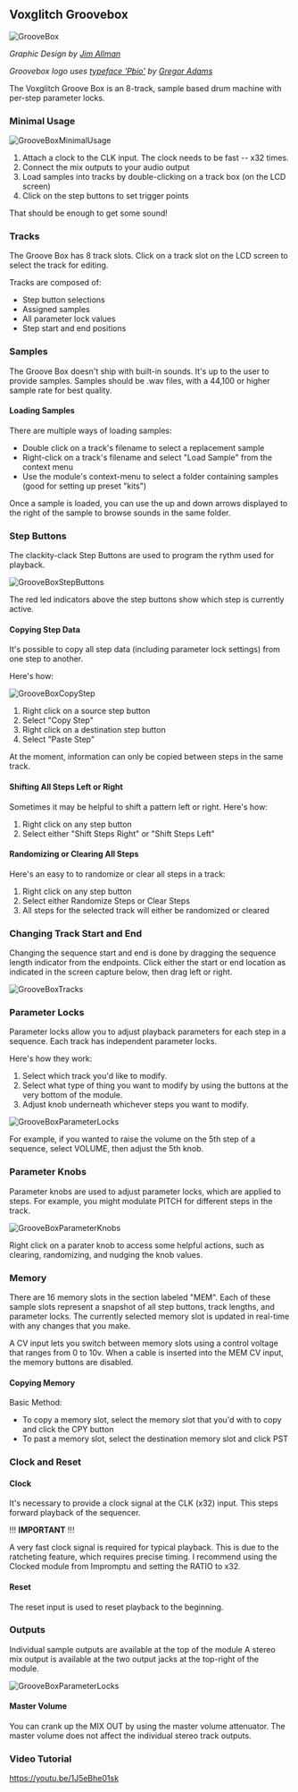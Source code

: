 ## Voxglitch Groovebox

![GrooveBox](/docs/images/groovebox/groovebox.jpg)

_Graphic Design by [Jim Allman](https://ibang.com/)_

_Groovebox logo uses [typeface 'Pbio'](https://www.dafont.com/pbio.font?text=GROOVEBOX+++VOXGLITCH&psize=s) by [Gregor Adams](https://pixelass.com/)_

The Voxglitch Groove Box is an 8-track, sample based drum machine with per-step parameter locks.  

### Minimal Usage

![GrooveBoxMinimalUsage](/docs/images/groovebox/minimal-usage.jpg)

1. Attach a clock to the CLK input.  The clock needs to be fast -- x32 times.
2. Connect the mix outputs to your audio output
3. Load samples into tracks by double-clicking on a track box (on the LCD screen)
4. Click on the step buttons to set trigger points

That should be enough to get some sound!


### Tracks


The Groove Box has 8 track slots.  Click on a track slot on the LCD screen to select the track for editing.

Tracks are composed of:

* Step button selections
* Assigned samples
* All parameter lock values
* Step start and end positions


### Samples

The Groove Box doesn't ship with built-in sounds.  It's up to the user to provide samples.  Samples should be .wav files, with a 44,100  or higher sample rate for best quality.

#### Loading Samples

There are multiple ways of loading samples:


- Double click on a track's filename to select a replacement sample
- Right-click on a track's filename and select "Load Sample" from the context menu
- Use the module's context-menu to select a folder containing samples (good for setting up preset "kits")

Once a sample is loaded, you can use the up and down arrows displayed to the right of the sample to browse sounds in the same folder.

### Step Buttons

The clackity-clack Step Buttons are used to program the rythm used for playback.

![GrooveBoxStepButtons](/docs/images/groovebox/step_buttons.jpg)

The red led indicators above the step buttons show which step is currently active.

#### Copying Step Data

It's possible to copy all step data (including parameter lock settings) from one step to another.  

Here's how:

![GrooveBoxCopyStep](/docs/images/groovebox/copying_step_data.jpg)


1. Right click on a source step button
2. Select "Copy Step"
3. Right click on a destination step button
4. Select "Paste Step"

At the moment, information can only be copied between steps in the same track.


#### Shifting All Steps Left or Right

Sometimes it may be helpful to shift a pattern left or right.  Here's how:

1. Right click on any step button
2. Select either "Shift Steps Right" or "Shift Steps Left"

#### Randomizing or Clearing All Steps

Here's an easy to to randomize or clear all steps in a track:

1. Right click on any step button
2. Select either Randomize Steps or Clear Steps
3. All steps for the selected track will either be randomized or cleared

### Changing Track Start and End

Changing the sequence start and end is done by dragging the sequence length indicator from the endpoints.  Click either the start or end location as indicated in the screen capture below, then drag left or right.

![GrooveBoxTracks](/docs/images/groovebox/change-start-and-end.jpg)


### Parameter Locks

Parameter locks allow you to adjust playback parameters for each step in a sequence.  Each track has independent parameter locks.

Here's how they work:

1. Select which track you'd like to modify.
2. Select what type of thing you want to modify by using the buttons at the very bottom of the module.
3. Adjust knob underneath whichever steps you want to modify.

![GrooveBoxParameterLocks](/docs/images/groovebox/parameter_locks.jpg)

For example, if you wanted to raise the volume on the 5th step of a sequence, select VOLUME, then adjust the 5th knob.

### Parameter Knobs
Parameter knobs are used to adjust parameter locks, which are applied to steps.  For example, you might modulate PITCH for different steps in the track.

![GrooveBoxParameterKnobs](/docs/images/groovebox/parameter-knobs.jpg)

Right click on a parater knob to access some helpful actions, such as clearing, randomizing, and nudging the knob values.

### Memory

There are 16 memory slots in the section labeled "MEM".  Each of these sample slots represent a snapshot of all step buttons, track lengths, and parameter locks. The currently selected memory slot is updated in real-time with any changes that you make.  

A CV input lets you switch between memory slots using a control voltage that ranges from 0 to 10v.  When a cable is inserted into the MEM CV input, the memory buttons are disabled.

#### Copying Memory

Basic Method:
* To copy a memory slot, select the memory slot that you'd with to copy and click the CPY button
* To past a memory slot, select the destination memory slot and click PST


### Clock and Reset

#### Clock

It's necessary to provide a clock signal at the CLK (x32) input.  This steps forward playback of the sequencer.  

!!!   **IMPORTANT**  !!!

A very fast clock signal is required for typical playback.  This is due to the ratcheting feature, which requires precise timing.  I recommend using the Clocked module from Impromptu and setting the RATIO to x32.

#### Reset

The reset input is used to reset playback to the beginning.

### Outputs

Individual sample outputs are available at the top of the module  A stereo mix output is available at the two output jacks at the top-right of the module.  

![GrooveBoxParameterLocks](/docs/images/groovebox/outputs.jpg)

#### Master Volume

You can crank up the MIX OUT by using the master volume attenuator.  The master volume does
not affect the individual stereo track outputs.


### Video Tutorial

https://youtu.be/1J5eBhe01sk
